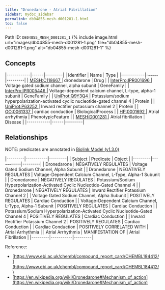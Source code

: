 ```yaml
---
title: "Dronedarone - Atrial Fibrillation"
sidebar: mydoc_sidebar
permalink: db04855-mesh-d001281-1.html
toc: false 
---
```



Path ID: `DB04855_MESH_D001281_1`
{% include image.html url="images/db04855-mesh-d001281-1.png" file="db04855-mesh-d001281-1.png" alt="db04855-mesh-d001281-1" %}

## Concepts

|------------|------|---------|
| Identifier | Name | Type    |
|------------|------|---------|
| <a href="https://identifiers.org/MESH:C118667">MESH:C118667 </a> | dronedarone | Drug |
| <a href="https://identifiers.org/InterPro:IPR001696">InterPro:IPR001696 </a> | Voltage gated sodium channel, alpha subunit | GeneFamily |
| <a href="https://identifiers.org/InterPro:IPR005446">InterPro:IPR005446 </a> | Voltage-dependent calcium channel, L-type, alpha-1 subunit | GeneFamily |
| <a href="https://identifiers.org/UniProt:Q9Y3Q4">UniProt:Q9Y3Q4 </a> | Potassium/sodium hyperpolarization-activated cyclic nucleotide-gated channel 4 | Protein |
| <a href="https://identifiers.org/UniProt:P63252">UniProt:P63252 </a> | Inward rectifier potassium channel 2 | Protein |
| <a href="https://identifiers.org/GO:0061337">GO:0061337 </a> | cardiac conduction | BiologicalProcess |
| <a href="https://identifiers.org/HP:0001692">HP:0001692 </a> | Atrial arrhythmia | PhenotypicFeature |
| <a href="https://identifiers.org/MESH:D001281">MESH:D001281 </a> | Atrial fibrillation | Disease |
|------------|------|---------|

## Relationships


NOTE: predicates are annotated in <a href="https://github.com/biolink/biolink-model/releases/tag/v1.3.0">Biolink Model (v1.3.0)</a>

|---------|-----------|---------|
| Subject | Predicate | Object  |
|---------|-----------|---------|
| Dronedarone | NEGATIVELY REGULATES | Voltage Gated Sodium Channel, Alpha Subunit |
| Dronedarone | NEGATIVELY REGULATES | Voltage-Dependent Calcium Channel, L-Type, Alpha-1 Subunit |
| Dronedarone | NEGATIVELY REGULATES | Potassium/Sodium Hyperpolarization-Activated Cyclic Nucleotide-Gated Channel 4 |
| Dronedarone | NEGATIVELY REGULATES | Inward Rectifier Potassium Channel 2 |
| Voltage Gated Sodium Channel, Alpha Subunit | POSITIVELY REGULATES | Cardiac Conduction |
| Voltage-Dependent Calcium Channel, L-Type, Alpha-1 Subunit | POSITIVELY REGULATES | Cardiac Conduction |
| Potassium/Sodium Hyperpolarization-Activated Cyclic Nucleotide-Gated Channel 4 | POSITIVELY REGULATES | Cardiac Conduction |
| Inward Rectifier Potassium Channel 2 | POSITIVELY REGULATES | Cardiac Conduction |
| Cardiac Conduction | POSITIVELY CORRELATED WITH | Atrial Arrhythmia |
| Atrial Arrhythmia | MANIFESTATION OF | Atrial Fibrillation |
|---------|-----------|---------|

Reference: 
  - [https://www.ebi.ac.uk/chembl/compound_report_card/CHEMBL184412/](https://www.ebi.ac.uk/chembl/compound_report_card/CHEMBL184412/)
  - [https://en.wikipedia.org/wiki/Dronedarone#Mechanism_of_action](https://en.wikipedia.org/wiki/Dronedarone#Mechanism_of_action)
